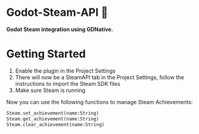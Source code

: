 # Godot-Steam-API 💨
**Godot Steam integration using GDNative.**

# Getting Started
1. Enable the plugin in the Project Settings
2. There will now be a SteamAPI tab in the Project Settings, follow the instructions to import the Steam SDK files
3. Make sure Steam is running

Now you can use the following functions to manage Steam Achievements:
``` python
Steam.set_achievement(name:String)
Steam.get_achievement(name:String)
Steam.clear_achievement(name:String)
```
